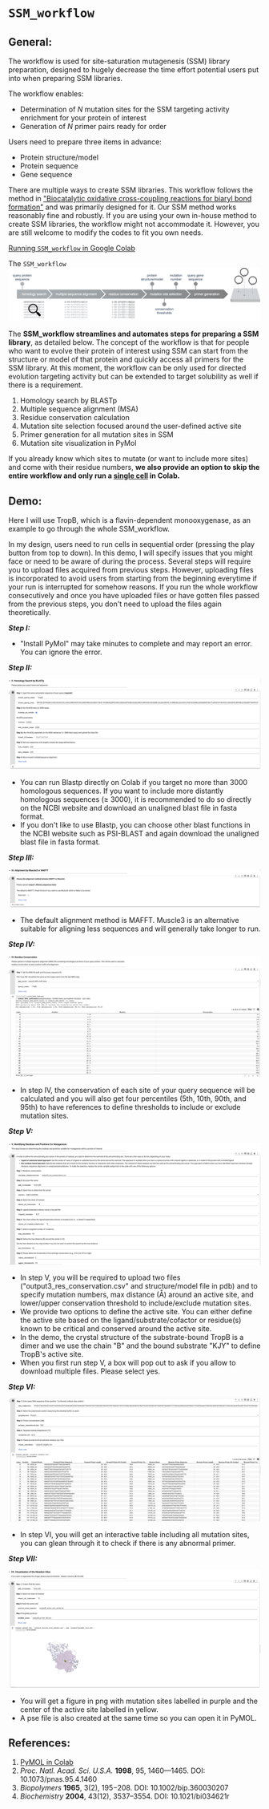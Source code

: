 # `SSM_workflow`

## General:

The workflow is used for site-saturation mutagenesis (SSM) library preparation, designed to hugely decrease the time effort potential users put into when preparing SSM libraries.

The workflow enables:

- Determination of *N* mutation sites for the SSM targeting activity enrichment for your protein of interest
- Generation of *N* primer pairs ready for order

Users need to prepare three items in advance:

- Protein structure/model
- Protein sequence
- Gene sequence

There are multiple ways to create SSM libraries. This workflow follows the method in ["Biocatalytic oxidative cross-coupling reactions for biaryl bond formation"](https://www.nature.com/articles/s41586-021-04365-7#Sec3) and was primarily designed for it. Our SSM method works reasonably fine and robustly. If you are using your own in-house method to create SSM libraries, the workflow might not accommodate it. However, you are still welcome to modify the codes to fit you own needs.

[Running `SSM_workflow` in Google Colab](https://colab.research.google.com/drive/1EpV37cbThBZ0HcOOblgUYhhWPXHYe2YD?usp=sharing)

The `SSM_workflow`
![Workflow](docs/SSM_workflow.png)

The **SSM_workflow streamlines and automates steps for preparing a SSM library**, as detailed below. The concept of the workflow is that for people who want to evolve their protein of interest using SSM can start from the structure or model of that protein and quickly access all primers for the SSM library. At this moment, the workflow can be only used for directed evolution targeting activity but can be extended to target solubility as well if there is a requirement. 

1. Homology search by BLASTp
2. Multiple sequence alignment (MSA)
3. Residue conservation calculation
4. Mutation site selection focused around the user-defined active site
5. Primer generation for all mutation sites in SSM
6. Mutation site visualization in PyMol

If you already know which sites to mutate (or want to include more sites) and come with their residue numbers, **we also provide an option to skip the entire workflow and only run a [single cell](https://colab.research.google.com/drive/1EpV37cbThBZ0HcOOblgUYhhWPXHYe2YD#scrollTo=-NNC0eIXvLEY&line=5&uniqifier=1) in Colab.**

## Demo:

Here I will use TropB, which is a flavin-dependent monooxygenase, as an example to go through the whole SSM_workflow.

In my design, users need to run cells in sequential order (pressing the play button from top to down). In this demo, I will specify issues that you might face or need to be aware of during the process. Several steps will require you to upload files acquired from previous steps. However, uploading files is incorporated to avoid users from starting from the beginning everytime if your run is interrupted for somehow reasons. If you run the whole workflow consecutively and once you have uploaded files or have gotten files passed from the previous steps, you don't need to upload the files again theoretically.

***Step I:***
- "Install PyMol" may take minutes to complete and may report an error. You can ignore the error.

***Step II:***

![Step2](docs/step2_homology_search.png)

- You can run Blastp directly on Colab if you target no more than 3000 homologous sequences. If you want to include more distantly homologous sequences (≥ 3000), it is recommended to do so directly on the NCBI website and download an unaligned blast file in fasta format.
- If you don't like to use Blastp, you can choose other blast functions in the NCBI website such as PSI-BLAST and again download the unaligned blast file in fasta format.

***Step III:***

![Step3](docs/step3_MSA.png)

- The default alignment method is MAFFT. Muscle3 is an alternative suitable for aligning less sequences and will generally take longer to run.

***Step IV:***

![Step4](docs/step4_residue_conservation.png)

- In step IV, the conservation of each site of your query sequence will be calculated and you will also get four percentiles (5th, 10th, 90th, and 95th) to have references to define thresholds to include or exclude mutation sites.

***Step V:***

![Step5](docs/step5_mutation_sites.png)

- In step V, you will be required to upload two files ("output3_res_conservation.csv" and structure/model file in pdb) and to specify mutation numbers, max distance (Å) around an active site, and lower/upper conservation threshold to include/exclude mutation sites.
- We provide two options to define the active site. You can either define the active site based on the ligand/substrate/cofactor or residue(s) known to be critical and conserved around the active site.
- In the demo, the crystal structure of the substrate-bound TropB is a dimer and we use the chain "B" and the bound substrate "KJY" to define TropB's active site.
- When you first run step V, a box will pop out to ask if you allow to download multiple files. Please select yes.

***Step VI:***

![Step6](docs/step6_primer.png)

- In step VI, you will get an interactive table including all mutation sites, you can glean through it to check if there is any abnormal primer.

***Step VII:***

![Step7](docs/step7_pymol.png)

- You will get a figure in png with mutation sites labelled in purple and the center of the active site labelled in yellow.
- A pse file is also created at the same time so you can open it in PyMOL.

## References:

1. [PyMOL in Colab](https://github.com/MooersLab/colabpymolpysnips/tree/main)
2. *Proc. Natl. Acad. Sci. U.S.A.* **1998**, 95, 1460—1465. DOI: 10.1073/pnas.95.4.1460
3. *Biopolymers* **1965**, 3(2), 195−208. DOI: 10.1002/bip.360030207
4. *Biochemistry* **2004**, 43(12), 3537–3554. DOI: 10.1021/bi034621r





